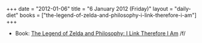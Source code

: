 +++
date = "2012-01-06"
title = "6 January 2012 (Friday)"
layout = "daily-diet"
books = ["the-legend-of-zelda-and-philosophy-i-link-therefore-i-am"]
+++

<ul>
<li class="entry books">Book: <a href="/books/the-legend-of-zelda-and-philosophy-i-link-therefore-i-am">The Legend of Zelda and Philosophy: I Link Therefore I Am</a> /f/</li>
</ul>